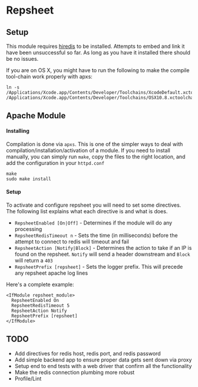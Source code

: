 # Repsheet

## Setup

This module requires [hiredis](https://github.com/redis/hiredis) to be installed. Attempts to embed and link it have been unsuccessful so far. As long as you have it installed there should be no issues.

If you are on OS X, you might have to run the following to make the compile tool-chain work properly with apxs:

```
ln -s /Applications/Xcode.app/Contents/Developer/Toolchains/XcodeDefault.xctoolchain/ /Applications/Xcode.app/Contents/Developer/Toolchains/OSX10.8.xctoolchain
```


## Apache Module

#### Installing

Compilation is done via `apxs`. This is one of the simpler ways to deal with compilation/installation/activation of a module. If you need to install manually, you can simply run `make`, copy the files to the right location, and add the configuration in your `httpd.conf`

```
make
sudo make install
```

#### Setup

To activate and configure repsheet you will need to set some directives. The following list explains what each directive is and what is does.

* `RepsheetEnabled [On|Off]` - Determines if the module will do any processing
* `RepsheetRedisTimeout n` - Sets the time (in milliseconds) before the attempt to connect to redis will timeout and fail
* `RepsheetAction [Notify|Block]` - Determines the action to take if an IP is found on the repsheet. `Notify` will send a header downstream and `Block` will return a `403`
* `RepsheetPrefix [repsheet]` - Sets the logger prefix. This will precede any repsheet apache log lines

Here's a complete example:

```
<IfModule repsheet_module>
  RepsheetEnabled On
  RepsheetRedisTimeout 5
  RepsheetAction Notify
  RepsheetPrefix [repsheet]
</IfModule>
```

## TODO

* Add directives for redis host, redis port, and redis password
* Add simple backend app to ensure proper data gets sent down via proxy
* Setup end to end tests with a web driver that confirm all the functionality
* Make the redis connection plumbing more robust
* Profile/Lint
